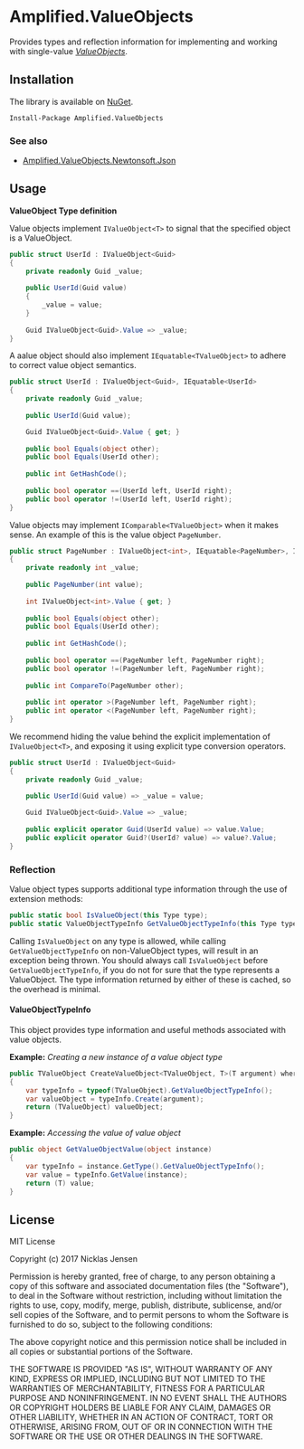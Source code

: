 # Amplified.ValueObjects

Provides types and reflection information for implementing and working with single-value 
_[ValueObjects](https://martinfowler.com/bliki/ValueObject.html)_.

## Installation

The library is available on [NuGet](https://www.nuget.org/packages/Amplified.CSharp).

```
Install-Package Amplified.ValueObjects
```

### See also

 - [Amplified.ValueObjects.Newtonsoft.Json](Amplified.ValueObjects.Newtonsoft.Json/)

## Usage

__ValueObject Type definition__

Value objects implement `IValueObject<T>` to signal that the specified object is a ValueObject.

```c#
public struct UserId : IValueObject<Guid>
{
    private readonly Guid _value;
    
    public UserId(Guid value)
    {
        _value = value;
    }
    
    Guid IValueObject<Guid>.Value => _value;
}
```

A aalue object should also implement `IEquatable<TValueObject>` to adhere to correct value object semantics.

```c#
public struct UserId : IValueObject<Guid>, IEquatable<UserId> 
{
    private readonly Guid _value;
    
    public UserId(Guid value);

    Guid IValueObject<Guid>.Value { get; }
    
    public bool Equals(object other);
    public bool Equals(UserId other);
    
    public int GetHashCode();
    
    public bool operator ==(UserId left, UserId right);
    public bool operator !=(UserId left, UserId right);
}
```

Value objects may implement `IComparable<TValueObject>` when it makes sense. An example of this is the value object 
`PageNumber`.

```c#
public struct PageNumber : IValueObject<int>, IEquatable<PageNumber>, IComparable<PageNumber>
{
    private readonly int _value;
    
    public PageNumber(int value);
    
    int IValueObject<int>.Value { get; }
    
    public bool Equals(object other);
    public bool Equals(UserId other);
    
    public int GetHashCode();
    
    public bool operator ==(PageNumber left, PageNumber right);
    public bool operator !=(PageNumber left, PageNumber right);
    
    public int CompareTo(PageNumber other);
    
    public int operator >(PageNumber left, PageNumber right);
    public int operator <(PageNumber left, PageNumber right);
}
```

We recommend hiding the value behind the explicit implementation of `IValueObject<T>`, and exposing it using explicit 
type conversion operators.

```c#
public struct UserId : IValueObject<Guid>
{
    private readonly Guid _value;
    
    public UserId(Guid value) => _value = value;

    Guid IValueObject<Guid>.Value => _value;
    
    public explicit operator Guid(UserId value) => value.Value;
    public explicit operator Guid?(UserId? value) => value?.Value;
}
```

### Reflection

Value object types supports additional type information through the use of extension methods:
```c#
public static bool IsValueObject(this Type type);
public static ValueObjectTypeInfo GetValueObjectTypeInfo(this Type type);
```

Calling `IsValueObject` on any type is allowed, while calling `GetValueObjectTypeInfo` on non-ValueObject types, will 
result in an exception being thrown. You should always call `IsValueObject` before `GetValueObjectTypeInfo`, if you do 
not for sure that the type represents a ValueObject. The type information returned by either of these is cached, so the 
overhead is minimal. 

#### ValueObjectTypeInfo

This object provides type information and useful methods associated with value objects.

__Example:__ _Creating a new instance of a value object type_
```c#
public TValueObject CreateValueObject<TValueObject, T>(T argument) where TValueObject : IValueObject<T>
{
    var typeInfo = typeof(TValueObject).GetValueObjectTypeInfo();
    var valueObject = typeInfo.Create(argument);
    return (TValueObject) valueObject;
}
```

__Example:__ _Accessing the value of value object_
```c#
public object GetValueObjectValue(object instance)
{
    var typeInfo = instance.GetType().GetValueObjectTypeInfo();
    var value = typeInfo.GetValue(instance);
    return (T) value;
}
```

## License

MIT License

Copyright (c) 2017 Nicklas Jensen

Permission is hereby granted, free of charge, to any person obtaining a copy
of this software and associated documentation files (the "Software"), to deal
in the Software without restriction, including without limitation the rights
to use, copy, modify, merge, publish, distribute, sublicense, and/or sell
copies of the Software, and to permit persons to whom the Software is
furnished to do so, subject to the following conditions:

The above copyright notice and this permission notice shall be included in all
copies or substantial portions of the Software.

THE SOFTWARE IS PROVIDED "AS IS", WITHOUT WARRANTY OF ANY KIND, EXPRESS OR
IMPLIED, INCLUDING BUT NOT LIMITED TO THE WARRANTIES OF MERCHANTABILITY,
FITNESS FOR A PARTICULAR PURPOSE AND NONINFRINGEMENT. IN NO EVENT SHALL THE
AUTHORS OR COPYRIGHT HOLDERS BE LIABLE FOR ANY CLAIM, DAMAGES OR OTHER
LIABILITY, WHETHER IN AN ACTION OF CONTRACT, TORT OR OTHERWISE, ARISING FROM,
OUT OF OR IN CONNECTION WITH THE SOFTWARE OR THE USE OR OTHER DEALINGS IN THE
SOFTWARE.